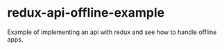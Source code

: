 # redux-api-offline-example
Example of implementing an api with redux and see how to handle offline apps.
